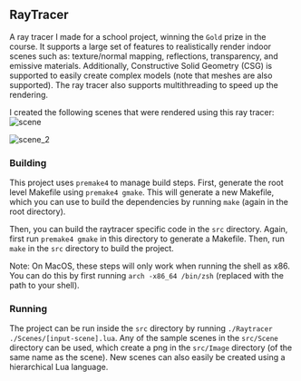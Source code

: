 ## RayTracer

A ray tracer I made for a school project, winning the `Gold` prize in the course. It supports a large set of features to realistically render indoor scenes such as: texture/normal mapping, reflections, transparency, and emissive materials. Additionally, Constructive Solid Geometry (CSG) is supported to easily create complex models (note that meshes are also supported). The ray tracer also supports multithreading to speed up the rendering.

I created the following scenes that were rendered using this ray tracer:
![scene](https://github.com/user-attachments/assets/070a6514-a769-4b01-87f7-5f4359f950d4)

![scene_2](https://github.com/user-attachments/assets/291fadd5-615b-45a5-8433-f0aca16ace24)

### Building

This project uses `premake4` to manage build steps. First, generate the root level Makefile using `premake4 gmake`. This will generate a new Makefile, which you can use to build the dependencies by running `make` (again in the root directory).

Then, you can build the raytracer specific code in the `src` directory. Again, first run `premake4 gmake` in this directory to generate a Makefile. Then, run `make` in the `src` directory to build the project.

Note: On MacOS, these steps will only work when running the shell as x86. You can do this by first running `arch -x86_64 /bin/zsh` (replaced with the path to your shell).

### Running

The project can be run inside the `src` directory by running `./Raytracer ./Scenes/[input-scene].lua`. Any of the sample scenes in the `src/Scene` directory can be used, which create a png in the `src/Image` directory (of the same name as the scene). New scenes can also easily be created using a hierarchical Lua language.

